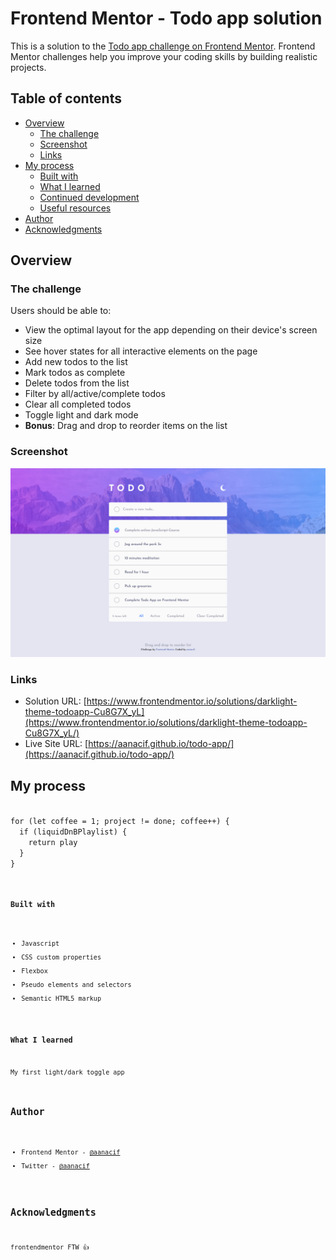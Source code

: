 # Frontend Mentor - Todo app solution

This is a solution to the [Todo app challenge on Frontend Mentor](https://www.frontendmentor.io/challenges/todo-app-Su1_KokOW). Frontend Mentor challenges help you improve your coding skills by building realistic projects.

## Table of contents

- [Overview](#overview)
  - [The challenge](#the-challenge)
  - [Screenshot](#screenshot)
  - [Links](#links)
- [My process](#my-process)
  - [Built with](#built-with)
  - [What I learned](#what-i-learned)
  - [Continued development](#continued-development)
  - [Useful resources](#useful-resources)
- [Author](#author)
- [Acknowledgments](#acknowledgments)

## Overview

### The challenge

Users should be able to:

- View the optimal layout for the app depending on their device's screen size
- See hover states for all interactive elements on the page
- Add new todos to the list
- Mark todos as complete
- Delete todos from the list
- Filter by all/active/complete todos
- Clear all completed todos
- Toggle light and dark mode
- **Bonus**: Drag and drop to reorder items on the list

### Screenshot

![](./todo-app.png)

### Links

- Solution URL: [https://www.frontendmentor.io/solutions/darklight-theme-todoapp-Cu8G7X_yL](https://www.frontendmentor.io/solutions/darklight-theme-todoapp-Cu8G7X_yL/)
- Live Site URL: [https://aanacif.github.io/todo-app/](https://aanacif.github.io/todo-app/)

## My process

<code>
for (let coffee = 1; project != done; coffee++) {
  if (liquidDnBPlaylist) {
    return play
  }
}
<code>

### Built with

- Javascript
- CSS custom properties
- Flexbox
- Pseudo elements and selectors
- Semantic HTML5 markup

### What I learned

My first light/dark toggle app

## Author

- Frontend Mentor - [@aanacif](https://www.frontendmentor.io/profile/aanacif)
- Twitter - [@aanacif](https://www.twitter.com/aanacif)

## Acknowledgments

frontendmentor FTW 👍
